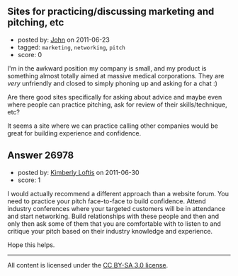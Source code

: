 ## Sites for practicing/discussing marketing and pitching, etc

- posted by: [John](https://stackexchange.com/users/-1/10955-john) on 2011-06-23
- tagged: `marketing`, `networking`, `pitch`
- score: 0

I'm in the awkward position my company is small, and my product is something almost totally aimed at massive medical corporations. They are _very_ unfriendly and closed to simply phoning up and asking for a chat :)

Are there good sites specifically for asking about advice and maybe even where people can practice pitching, ask for review of their skills/technique, etc?

It seems a site where we can practice calling other companies would be great for building experience and confidence.


## Answer 26978

- posted by: [Kimberly Loftis](https://stackexchange.com/users/-1/11618-kimberly-loftis) on 2011-06-30
- score: 1

I would actually recommend a different approach than a website forum.  You need to practice your pitch face-to-face to build confidence. Attend industry conferences where your targeted customers will be in attendance and start networking.  Build relationships with these people and then and only then ask some of them that you are comfortable with to listen to and critique your pitch based on their industry knowledge and experience.

Hope this helps.



---

All content is licensed under the [CC BY-SA 3.0 license](https://creativecommons.org/licenses/by-sa/3.0/).

